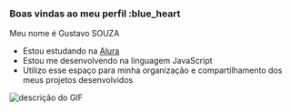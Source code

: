 ### Boas vindas ao meu perfil :blue_heart

Meu nome é Gustavo SOUZA

- Estou estudando na [Alura](https://www.alura.com.br)
- Estou me desenvolvendo na linguagem JavaScript
- Utilizo esse espaço para minha organização e compartilhamento dos meus projetos desenvolvidos


![descrição do GIF](![image](https://github.com/user-attachments/assets/a98d0e31-e498-4f5d-9fa1-99ed4027e455))












